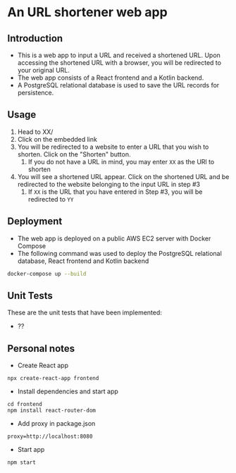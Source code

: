 # An URL shortener web app

## Introduction
- This is a web app to input a URL and received a shortened URL. Upon accessing the shortened URL with a browser, you will be redirected to your original URL.
- The web app consists of a React frontend and a Kotlin backend.
- A PostgreSQL relational database is used to save the URL records for persistence.

## Usage
1. Head to XX/
2. Click on the embedded link
3. You will be redirected to a website to enter a URL that you wish to shorten. Click on the "Shorten" button.
    1. If you do not have a URL in mind, you may enter `XX` as the URl to shorten
4. You will see a shortened URL appear. Click on the shortened URL and be redirected to the website belonging to the input URL in step #3
    1. If `XX` is the URL that you have entered in Step #3, you will be redirected to `YY`

## Deployment
- The web app is deployed on a public AWS EC2 server with Docker Compose
- The following command was used to deploy the PostgreSQL relational database, React frontend and Kotlin backend
```sh
docker-compose up --build
```

## Unit Tests
These are the unit tests that have been implemented:
- ??


## Personal notes
- Create React app
```shell
npx create-react-app frontend 
```
- Install dependencies and start app
```shell
cd frontend
npm install react-router-dom
```
- Add proxy in package.json
```
proxy=http://localhost:8080
```
- Start app
```shell
npm start
```